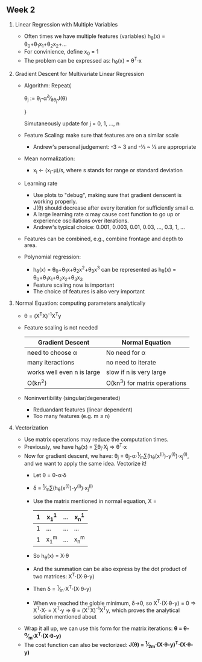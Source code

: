 ## Week 2
1. Linear Regression with Multiple Variables
    * Often times we have multiple features (variables)
h<sub>&theta;</sub>(x) = &theta;<sub>0</sub>+&theta;<sub>1</sub>x<sub>1</sub>+&theta;<sub>2</sub>x<sub>2</sub>+...
    * For convinience, define x<sub>0</sub> = 1
    * The problem can be expressed as: h<sub>&theta;</sub>(x) = &theta;<sup>T</sup>&sdot;x

1. Gradient Descent for Multivariate Linear Regression
    * Algorithm:
        Repeat{
        
        &theta;<sub>j</sub> := &theta;<sub>j</sub>-&alpha;<sup>&part;</sup>&frasl;<sub>&part;&theta;<sub>j</sub></sub>J(&theta;)
        
        }
        
        Simutaneously update for j = 0, 1, ..., n
    * Feature Scaling: make sure that features are on a similar scale
        * Andrew's personal judgement: -3 ~ 3 and -&#8531; ~ &#8531; are appropriate
    * Mean normalization:
        * x<sub>i</sub> &larr; (x<sub>i</sub>-&mu;)/s, where s stands for range or standard deviation
    * Learning rate
        * Use plots to "debug", making sure that gradient denscent is working properly.
        * J(&theta;) should decrease after every iteration for sufficiently small &alpha;.
        * A large learning rate &alpha; may cause cost function to go up or experience oscillations over iterations.
        * Andrew's typical choice: 0.001, 0.003, 0.01, 0.03, ..., 0.3, 1, ...
    * Features can be combined, e.g., combine frontage and depth to area.
    * Polynomial regression:
        * h<sub>&theta;</sub>(x) = &theta;<sub>0</sub>+&theta;<sub>1</sub>x+&theta;<sub>2</sub>x<sup>2</sup>+&theta;<sub>3</sub>x<sup>3</sup> can be represented as h<sub>&theta;</sub>(x) = &theta;<sub>0</sub>+&theta;<sub>1</sub>x<sub>1</sub>+&theta;<sub>2</sub>x<sub>2</sub>+&theta;<sub>3</sub>x<sub>3</sub>
        * Feature scaling now is important
        * The choice of features is also very important

1. Normal Equation: computing parameters analytically
    * &theta; = (X<sup>T</sup>X)<sup>-1</sup>X<sup>T</sup>y
    * Feature scaling is not needed
    
      |Gradient Descent| Normal Equation|
      |--|--|
      |need to choose &alpha;|No need for &alpha;|
      |many iteractions|no need to iterate|
      |works well even n is large|slow if n is very large|
      |O(kn<sup>2</sup>)|O(kn<sup>3</sup>) for matrix operations|

    * Noninvertibility (singular/degenerated)
        * Reduandant features (linear dependent)
        * Too many features (e.g. m &le; n)
        
1. Vectorization
    * Use matrix operations may reduce the computation times.
    * Previously, we have h<sub>&theta;</sub>(x) = &sum;&theta;<sub>j</sub>&sdot;X<sub>j</sub> &rArr; &theta;<sup>T</sup>&sdot;x
    * Now for gradient descent, we have: &theta;<sub>j</sub> = &theta;<sub>j</sub>-&alpha;&sdot;<sup>1</sup>&frasl;<sub>m</sub>&sum;(h<sub>&theta;</sub>(x<sup>(i)</sup>)-y<sup>(i)</sup>)&sdot;x<sub>j</sub><sup>(i)</sup>, and we want to apply the same idea. Vectorize it!
        * Let &theta; = &theta;-&alpha;&sdot;&delta;
        * &delta; = <sup>1</sup>&frasl;<sub>m</sub>&sum;(h<sub>&theta;</sub>(x<sup>(i)</sup>)-y<sup>(i)</sup>)&sdot;x<sub>j</sub><sup>(i)</sup>
        * Use the matrix mentioned in normal equation, X =
        
            1|x<sub>1</sub><sup>1</sup>|...|x<sub>n</sub><sup>1</sup>
            --|--|--|--
            1|...|...|...|
            1|x<sub>1</sub><sup>m</sup>|...|x<sub>n</sub><sup>m</sup>
        
        * So h<sub>&theta;</sub>(x) = X&sdot;&theta;
        * And the summation can be also express by the dot product of two matrices: X<sup>T</sup>&sdot;(X&sdot;&theta;-y)
        * Then &delta; = <sup>1</sup>&frasl;<sub>m</sub>&sdot;X<sup>T</sup>&sdot;(X&sdot;&theta;-y)
        * When we reached the globle minimum, &delta;&rarr;0, so X<sup>T</sup>&sdot;(X&sdot;&theta;-y) = 0 &rArr; X<sup>T</sup>&sdot;X&sdot; = X<sup>T</sup>&sdot;y &rArr; &theta; = (X<sup>T</sup>X)<sup>-1</sup>X<sup>T</sup>y, which proves the analytical solution mentioned about
    * Wrap it all up, we can use this form for the matrix iterations: **&theta; = &theta;-<sup>&alpha;</sup>&frasl;<sub>m</sub>&sdot;X<sup>T</sup>&sdot;(X&sdot;&theta;-y)**
    * The cost function can also be vectorized: **J(&theta;) = <sup>1</sup>&frasl;<sub>2m</sub>&sdot;(X&sdot;&theta;-y)<sup>T</sup>&sdot;(X&sdot;&theta;-y)**

